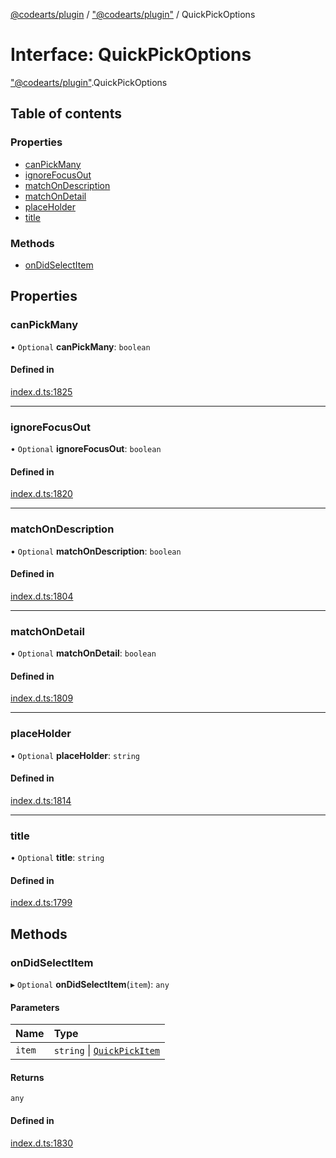 [@codearts/plugin](../README.md) / ["@codearts/plugin"](../modules/_codearts_plugin_.md) / QuickPickOptions

# Interface: QuickPickOptions

["@codearts/plugin"](../modules/_codearts_plugin_.md).QuickPickOptions

## Table of contents

### Properties

- [canPickMany](codearts_plugin_.QuickPickOptions.md#canpickmany)
- [ignoreFocusOut](codearts_plugin_.QuickPickOptions.md#ignorefocusout)
- [matchOnDescription](codearts_plugin_.QuickPickOptions.md#matchondescription)
- [matchOnDetail](codearts_plugin_.QuickPickOptions.md#matchondetail)
- [placeHolder](codearts_plugin_.QuickPickOptions.md#placeholder)
- [title](codearts_plugin_.QuickPickOptions.md#title)

### Methods

- [onDidSelectItem](codearts_plugin_.QuickPickOptions.md#ondidselectitem)

## Properties

### canPickMany

• `Optional` **canPickMany**: `boolean`

#### Defined in

[index.d.ts:1825](https://github.com/huaweicloud/cloudide-plugin-api/blob/a4193a8/index.d.ts#L1825)

___

### ignoreFocusOut

• `Optional` **ignoreFocusOut**: `boolean`

#### Defined in

[index.d.ts:1820](https://github.com/huaweicloud/cloudide-plugin-api/blob/a4193a8/index.d.ts#L1820)

___

### matchOnDescription

• `Optional` **matchOnDescription**: `boolean`

#### Defined in

[index.d.ts:1804](https://github.com/huaweicloud/cloudide-plugin-api/blob/a4193a8/index.d.ts#L1804)

___

### matchOnDetail

• `Optional` **matchOnDetail**: `boolean`

#### Defined in

[index.d.ts:1809](https://github.com/huaweicloud/cloudide-plugin-api/blob/a4193a8/index.d.ts#L1809)

___

### placeHolder

• `Optional` **placeHolder**: `string`

#### Defined in

[index.d.ts:1814](https://github.com/huaweicloud/cloudide-plugin-api/blob/a4193a8/index.d.ts#L1814)

___

### title

• `Optional` **title**: `string`

#### Defined in

[index.d.ts:1799](https://github.com/huaweicloud/cloudide-plugin-api/blob/a4193a8/index.d.ts#L1799)

## Methods

### onDidSelectItem

▸ `Optional` **onDidSelectItem**(`item`): `any`

#### Parameters

| Name | Type |
| :------ | :------ |
| `item` | `string` \| [`QuickPickItem`](codearts_plugin_.QuickPickItem.md) |

#### Returns

`any`

#### Defined in

[index.d.ts:1830](https://github.com/huaweicloud/cloudide-plugin-api/blob/a4193a8/index.d.ts#L1830)
